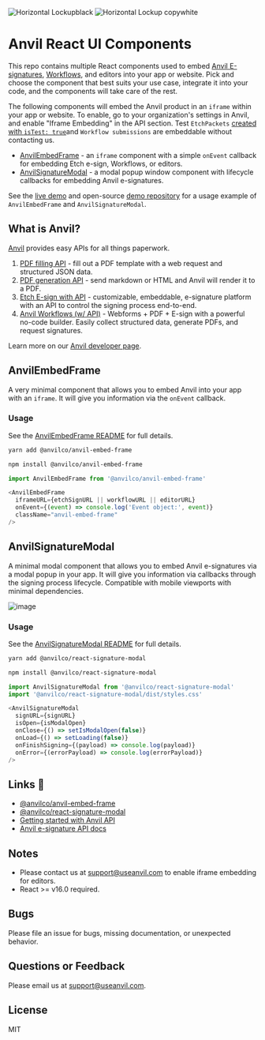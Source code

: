 ![Horizontal Lockupblack](https://user-images.githubusercontent.com/293079/169453889-ae211c6c-7634-4ccd-8ca9-8970c2621b6f.png#gh-light-mode-only)
![Horizontal Lockup copywhite](https://user-images.githubusercontent.com/293079/169453892-895f637b-4633-4a14-b997-960c9e17579b.png#gh-dark-mode-only)

# Anvil React UI Components

This repo contains multiple React components used to embed [Anvil E-signatures](https://www.useanvil.com/docs/api/e-signatures), [Workflows](https://www.useanvil.com/docs/api/workflows#embedding-workflows-in-your-app), and editors into your app or website. Pick and choose the component that best suits your use case, integrate it into your code, and the components will take care of the rest.

The following components will embed the Anvil product in an `iframe` within your app or website. To enable, go to your organization's settings in Anvil, and enable "Iframe Embedding" in the API section. Test `EtchPackets` [created with `isTest: true`](https://www.useanvil.com/docs/api/e-signatures#testing-your-packet-configuration)and `Workflow submissions` are embeddable without contacting us.

* [AnvilEmbedFrame](#AnvilEmbedFrame) - an `iframe` component with a simple `onEvent` callback for embedding Etch e-sign, Workflows, or editors.
* [AnvilSignatureModal](#AnvilSignatureModal) - a modal popup window component with lifecycle callbacks for embedding Anvil e-signatures.

See the [live demo](https://esign-demo.useanvil.com/) and open-source [demo repository](https://github.com/anvilco/anvil-e-signature-api-node-example) for a usage example of `AnvilEmbedFrame` and `AnvilSignatureModal`.

## What is Anvil?

[Anvil](https://www.useanvil.com/developers) provides easy APIs for all things paperwork.

1. [PDF filling API](https://www.useanvil.com/products/pdf-filling-api/) - fill out a PDF template with a web request and structured JSON data.
2. [PDF generation API](https://www.useanvil.com/products/pdf-generation-api/) - send markdown or HTML and Anvil will render it to a PDF.
3. [Etch E-sign with API](https://www.useanvil.com/products/etch/) - customizable, embeddable, e-signature platform with an API to control the signing process end-to-end.
4. [Anvil Workflows (w/ API)](https://www.useanvil.com/products/workflows/) - Webforms + PDF + E-sign with a powerful no-code builder. Easily collect structured data, generate PDFs, and request signatures.

Learn more on our [Anvil developer page](https://www.useanvil.com/developers).

## AnvilEmbedFrame

A very minimal component that allows you to embed Anvil into your app with an `iframe`. It will give you information via the `onEvent` callback.

### Usage

See the [AnvilEmbedFrame README](./packages/anvil-embed-frame/README.md) for full details.

```sh
yarn add @anvilco/anvil-embed-frame
```

```sh
npm install @anvilco/anvil-embed-frame
```

```js
import AnvilEmbedFrame from '@anvilco/anvil-embed-frame'

<AnvilEmbedFrame
  iframeURL={etchSignURL || workflowURL || editorURL}
  onEvent={(event) => console.log('Event object:', event)}
  className="anvil-embed-frame"
/>
```


## AnvilSignatureModal

A minimal modal component that allows you to embed Anvil e-signatures via a modal popup in your app. It will give you information via callbacks through the signing process lifecycle. Compatible with mobile viewports with minimal dependencies.

![image](https://user-images.githubusercontent.com/26425671/101393509-0f604680-387c-11eb-8e09-b889b0c21c7f.png)

### Usage

See the [AnvilSignatureModal README](./packages/react-signature-modal/README.md) for full details.

```sh
yarn add @anvilco/react-signature-modal
```
```sh
npm install @anvilco/react-signature-modal
```

```js
import AnvilSignatureModal from '@anvilco/react-signature-modal'
import '@anvilco/react-signature-modal/dist/styles.css'

<AnvilSignatureModal
  signURL={signURL}
  isOpen={isModalOpen}
  onClose={() => setIsModalOpen(false)}
  onLoad={() => setLoading(false)}
  onFinishSigning={(payload) => console.log(payload)}
  onError={(errorPayload) => console.log(errorPayload)}
/>
```

## Links 🔗

* [@anvilco/anvil-embed-frame](https://www.npmjs.com/package/@anvilco/anvil-embed-frame)
* [@anvilco/react-signature-modal](https://www.npmjs.com/package/@anvilco/react-signature-modal)
* [Getting started with Anvil API](https://www.useanvil.com/docs/api/getting-started)
* [Anvil e-signature API docs](https://www.useanvil.com/docs/api/e-signatures)


## Notes

* Please contact us at [support@useanvil.com](mailto:support@useanvil.com) to enable iframe embedding for editors.
* React >= v16.0 required.

## Bugs

Please file an issue for bugs, missing documentation, or unexpected behavior.

## Questions or Feedback

Please email us at [support@useanvil.com](mailto:support@useanvil.com).

## License

MIT
